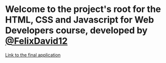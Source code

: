 # Welcome to the project's root for the HTML, CSS and Javascript for Web Developers course, developed by [@FelixDavid12](https://github.com/FelixDavid12)

[Link to the final application](https://felixdavid12.github.io/HTML-CSS-and-Javascript-for-Web-Developers/module5-solution)

